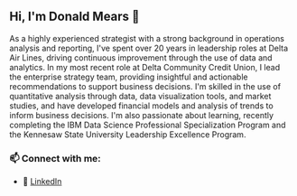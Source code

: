 ## Hi, I'm Donald Mears 👋
As a highly experienced strategist with a strong background in operations analysis and reporting, I've spent over 20 years in leadership roles at Delta Air Lines, driving continuous improvement through the use of data and analytics. In my most recent role at Delta Community Credit Union, I lead the enterprise strategy team, providing insightful and actionable recommendations to support business decisions. I'm skilled in the use of quantitative analysis through data, data visualization tools, and market studies, and have developed financial models and analysis of trends to inform business decisions. I'm also passionate about learning, recently completing the IBM Data Science Professional Specialization Program and the Kennesaw State University Leadership Excellence Program.

### 📫 Connect with me:
* 🏢 [LinkedIn](https://www.linkedin.com/in/donaldmears1/)
<!--
**donaldmears/donaldmears** is a ✨ _special_ ✨ repository because its `README.md` (this file) appears on your GitHub profile.

Here are some ideas to get you started:

- 🔭 I’m currently working on ...
- 🌱 I’m currently learning ...
- 👯 I’m looking to collaborate on ...
- 🤔 I’m looking for help with ...
- 💬 Ask me about ...
- 📫 How to reach me: ...
- 😄 Pronouns: ...
- ⚡ Fun fact: ...
-->
